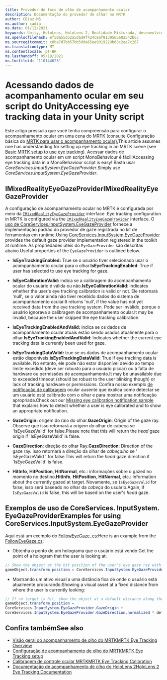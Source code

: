 ```yaml
---
title: Provedor de foco de olho de acompanhamento ocular
description: Documentação do provedor de olhar no MRTK
author: CDiaz-MS
ms.author: cadia
ms.date: 01/12/2021
keywords: Unity, HoloLens, HoloLens 2, Realidade Misturada, desenvolvimento, MRTK, EyeTracking, EyeGaze,
ms.openlocfilehash: ef50a55d52a5dad9f424c8af8139565e02542b6c
ms.sourcegitcommit: c0ba7d7bb57bb5dda65ee9019229b68c2ee7c267
ms.translationtype: MT
ms.contentlocale: pt-BR
ms.lasthandoff: 05/19/2021
ms.locfileid: "110144023"
---
```

# <a name="accessing-eye-tracking-data-in-your-unity-script"></a><span data-ttu-id="64b78-104">Acessando dados de acompanhamento ocular em seu script do Unity</span><span class="sxs-lookup"><span data-stu-id="64b78-104">Accessing eye tracking data in your Unity script</span></span>

<span data-ttu-id="64b78-105">Este artigo pressuila que você tenha compreensão para configurar o acompanhamento ocular em uma cena do MRTK (consulte Configuração básica do [MRTK para usar o acompanhamento ocular).](eye-tracking-basic-setup.md)</span><span class="sxs-lookup"><span data-stu-id="64b78-105">This article assumes one has understanding for setting up eye tracking in an MRTK scene (see [Basic MRTK setup to use eye tracking](eye-tracking-basic-setup.md)).</span></span>
<span data-ttu-id="64b78-106">Acessar dados de acompanhamento ocular em um script MonoBehaviour é fácil!</span><span class="sxs-lookup"><span data-stu-id="64b78-106">Accessing eye tracking data in a MonoBehaviour script is easy!</span></span> <span data-ttu-id="64b78-107">Basta usar *CoreServices.InputSystem.EyeGazeProvider*.</span><span class="sxs-lookup"><span data-stu-id="64b78-107">Simply use *CoreServices.InputSystem.EyeGazeProvider*.</span></span>

## <a name="imixedrealityeyegazeprovider"></a><span data-ttu-id="64b78-108">IMixedRealityEyeGazeProvider</span><span class="sxs-lookup"><span data-stu-id="64b78-108">IMixedRealityEyeGazeProvider</span></span>

<span data-ttu-id="64b78-109">A configuração de acompanhamento ocular no MRTK é configurada por meio da [`IMixedRealityEyeGazeProvider`](xref:Microsoft.MixedReality.Toolkit.Input.IMixedRealityEyeGazeProvider) interface .</span><span class="sxs-lookup"><span data-stu-id="64b78-109">Eye tracking configuration in MRTK is configured via the [`IMixedRealityEyeGazeProvider`](xref:Microsoft.MixedReality.Toolkit.Input.IMixedRealityEyeGazeProvider) interface.</span></span> <span data-ttu-id="64b78-110">O [uso de CoreServices.InputSystem.EyeGazeProvider](eye-tracking-eye-gaze-provider.md) fornece a implementação padrão do provedor de gaze registrada no kit de ferramentas em runtime.</span><span class="sxs-lookup"><span data-stu-id="64b78-110">Using [CoreServices.InputSystem.EyeGazeProvider](eye-tracking-eye-gaze-provider.md) provides the default gaze provider implementation registered in the toolkit at runtime.</span></span>
<span data-ttu-id="64b78-111">As propriedades úteis do `EyeGazeProvider` são descritas abaixo.</span><span class="sxs-lookup"><span data-stu-id="64b78-111">Useful properties of the `EyeGazeProvider` is outlined below.</span></span>

- <span data-ttu-id="64b78-112">**IsEyeTrackingEnabled:** True se o usuário tiver selecionado usar o acompanhamento ocular para o olhar.</span><span class="sxs-lookup"><span data-stu-id="64b78-112">**IsEyeTrackingEnabled**: True if user has selected to use eye tracking for gaze.</span></span>

- <span data-ttu-id="64b78-113">**IsEyeCalibrationValid:** indica se a calibragem do acompanhamento ocular do usuário é válida ou não.</span><span class="sxs-lookup"><span data-stu-id="64b78-113">**IsEyeCalibrationValid**: Indicates whether the user's eye tracking calibration is valid or not.</span></span>
<span data-ttu-id="64b78-114">Ele retornará 'null', se o valor ainda não tiver recebido dados do sistema de acompanhamento ocular.</span><span class="sxs-lookup"><span data-stu-id="64b78-114">It returns 'null', if the value has not yet received data from the eye tracking system.</span></span>
<span data-ttu-id="64b78-115">Pode ser inválido, porque o usuário ignorava a calibragem de acompanhamento ocular.</span><span class="sxs-lookup"><span data-stu-id="64b78-115">It may be invalid, because the user skipped the eye tracking calibration.</span></span>

- <span data-ttu-id="64b78-116">**IsEyeTrackingEnabledAndValid:** indica se os dados de acompanhamento ocular atuais estão sendo usados atualmente para o olhar.</span><span class="sxs-lookup"><span data-stu-id="64b78-116">**IsEyeTrackingEnabledAndValid**: Indicates whether the current eye tracking data is currently been used for gaze.</span></span>

- <span data-ttu-id="64b78-117">**IsEyeTrackingDataValid:** true se os dados de acompanhamento ocular estão disponíveis.</span><span class="sxs-lookup"><span data-stu-id="64b78-117">**IsEyeTrackingDataValid**: True if eye tracking data is available.</span></span>
<span data-ttu-id="64b78-118">No entanto, ele pode não estar disponível devido ao tempo limite excedido (deve ser robusto para o usuário piscar) ou à falta de hardware ou permissões de acompanhamento.</span><span class="sxs-lookup"><span data-stu-id="64b78-118">It may be unavailable due to exceeded timeout (should be robust to the user blinking though) or lack of tracking hardware or permissions.</span></span>
<span data-ttu-id="64b78-119">Confira nosso exemplo [de notificação de calibragem](eye-tracking-is-user-calibrated.md) ocular ausente que explica como detectar se um usuário está calibrado com o olhar e para mostrar uma notificação apropriada.</span><span class="sxs-lookup"><span data-stu-id="64b78-119">Check out our [Missing eye calibration notification sample](eye-tracking-is-user-calibrated.md) that explains how to detect whether a user is eye calibrated and to show an appropriate notification.</span></span>

- <span data-ttu-id="64b78-120">**GazeOrigin:** origem do raio do olhar.</span><span class="sxs-lookup"><span data-stu-id="64b78-120">**GazeOrigin**: Origin of the gaze ray.</span></span>
<span data-ttu-id="64b78-121">Observe que isso retornará a *origem do* olhar de cabeça se 'IsEyeGazeValid' for false.</span><span class="sxs-lookup"><span data-stu-id="64b78-121">Please note that this will return the *head* gaze origin if 'IsEyeGazeValid' is false.</span></span>

- <span data-ttu-id="64b78-122">**GazeDirection**: direção do olhar Ray.</span><span class="sxs-lookup"><span data-stu-id="64b78-122">**GazeDirection**: Direction of the gaze ray.</span></span>
<span data-ttu-id="64b78-123">Isso retornará a direção da olhar de *cabeçalho* se ' IsEyeGazeValid ' for false.</span><span class="sxs-lookup"><span data-stu-id="64b78-123">This will return the *head* gaze direction if 'IsEyeGazeValid' is false.</span></span>

- <span data-ttu-id="64b78-124">**HitInfo**, **HitPosition**, **HitNormal**, etc.: informações sobre o gazed no momento no destino.</span><span class="sxs-lookup"><span data-stu-id="64b78-124">**HitInfo**, **HitPosition**, **HitNormal**, etc.: Information about the currently gazed at target.</span></span>
<span data-ttu-id="64b78-125">Novamente, se `IsEyeGazeValid` for false, isso será baseado no olhar da *cabeça* do usuário.</span><span class="sxs-lookup"><span data-stu-id="64b78-125">Again, if `IsEyeGazeValid` is false, this will be based on the user's *head* gaze.</span></span>

## <a name="examples-for-using-coreservicesinputsystemeyegazeprovider"></a><span data-ttu-id="64b78-126">Exemplos de uso de CoreServices. InputSystem. EyeGazeProvider</span><span class="sxs-lookup"><span data-stu-id="64b78-126">Examples for using CoreServices.InputSystem.EyeGazeProvider</span></span>

<span data-ttu-id="64b78-127">Aqui está um exemplo do [FollowEyeGaze. cs](xref:Microsoft.MixedReality.Toolkit.Examples.Demos.EyeTracking.FollowEyeGaze):</span><span class="sxs-lookup"><span data-stu-id="64b78-127">Here is an example from the [FollowEyeGaze.cs](xref:Microsoft.MixedReality.Toolkit.Examples.Demos.EyeTracking.FollowEyeGaze):</span></span>

- <span data-ttu-id="64b78-128">Obtenha o ponto de um holograma que o usuário está vendo:</span><span class="sxs-lookup"><span data-stu-id="64b78-128">Get the point of a hologram that the user is looking at:</span></span>

```c#
// Show the object at the hit position of the user's eye gaze ray with the target.
gameObject.transform.position = CoreServices.InputSystem.EyeGazeProvider.HitPosition;
```

- <span data-ttu-id="64b78-129">Mostrando um ativo visual a uma distância fixa de onde o usuário está atualmente procurando:</span><span class="sxs-lookup"><span data-stu-id="64b78-129">Showing a visual asset at a fixed distance from where the user is currently looking:</span></span>

```c#
// If no target is hit, show the object at a default distance along the gaze ray.
gameObject.transform.position =
CoreServices.InputSystem.EyeGazeProvider.GazeOrigin +
CoreServices.InputSystem.EyeGazeProvider.GazeDirection.normalized * defaultDistanceInMeters;
```

## <a name="see-also"></a><span data-ttu-id="64b78-130">Confira também</span><span class="sxs-lookup"><span data-stu-id="64b78-130">See also</span></span>

- [<span data-ttu-id="64b78-131">Visão geral do acompanhamento de olho do MRTK</span><span class="sxs-lookup"><span data-stu-id="64b78-131">MRTK Eye Tracking Overview</span></span>](eye-tracking-main.md)
- [<span data-ttu-id="64b78-132">Configuração de acompanhamento de olho do MRTK</span><span class="sxs-lookup"><span data-stu-id="64b78-132">MRTK Eye Tracking setup</span></span>](eye-tracking-basic-setup.md)
- [<span data-ttu-id="64b78-133">Calibragem de controle ocular MRTK</span><span class="sxs-lookup"><span data-stu-id="64b78-133">MRTK Eye Tracking Calibration</span></span>](eye-tracking-is-user-calibrated.md)
- [<span data-ttu-id="64b78-134">Documentação de acompanhamento de olho do HoloLens 2</span><span class="sxs-lookup"><span data-stu-id="64b78-134">HoloLens 2 Eye Tracking Documentation</span></span>](/windows/mixed-reality/eye-tracking)